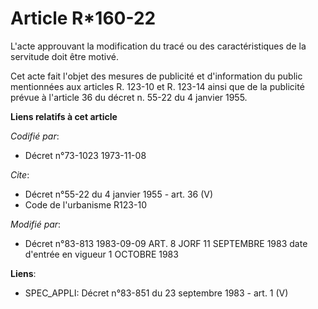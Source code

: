 # Article R*160-22

L'acte approuvant la modification du tracé ou des caractéristiques de la servitude doit être motivé.

Cet acte fait l'objet des mesures de publicité et d'information du public mentionnées aux articles R. 123-10 et R. 123-14
ainsi que de la publicité prévue à l'article 36 du décret n. 55-22 du 4 janvier 1955.

**Liens relatifs à cet article**

_Codifié par_:

  - Décret n°73-1023 1973-11-08

_Cite_:

  - Décret n°55-22 du 4 janvier 1955 - art. 36 (V)
  - Code de l'urbanisme R123-10

_Modifié par_:

  - Décret n°83-813 1983-09-09 ART. 8 JORF 11 SEPTEMBRE 1983 date d'entrée en vigueur 1 OCTOBRE 1983

**Liens**:

  - SPEC_APPLI: Décret n°83-851 du 23 septembre 1983 - art. 1 (V)
